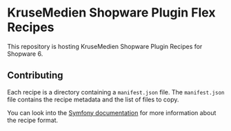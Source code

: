 # KruseMedien Shopware Plugin Flex Recipes

This repository is hosting KruseMedien Shopware Plugin Recipes for Shopware 6.

## Contributing

Each recipe is a directory containing a `manifest.json` file. The `manifest.json` file contains the recipe metadata and the list of files to copy.

You can look into the [Symfony documentation](https://github.com/symfony/recipes#creating-recipes) for more information about the recipe format.
